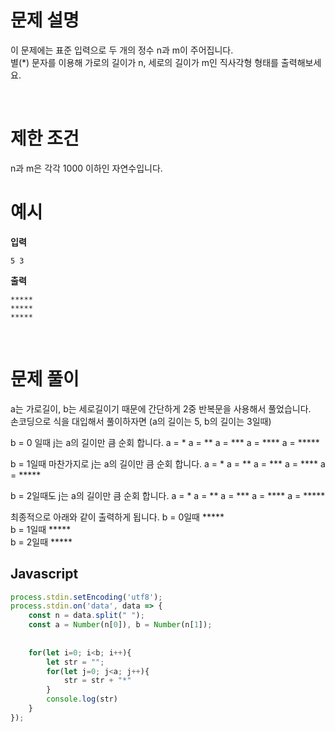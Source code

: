 # 문제 설명

이 문제에는 표준 입력으로 두 개의 정수 n과 m이 주어집니다. <br />
별(\*) 문자를 이용해 가로의 길이가 n, 세로의 길이가 m인 직사각형 형태를 출력해보세요.

<br />

# 제한 조건

n과 m은 각각 1000 이하인 자연수입니다.

# 예시

**입력**

```
5 3
```

**출력**

```
*****
*****
*****
```

<br />

# 문제 풀이

 a는 가로길이, b는 세로길이기 때문에 간단하게 2중 반복문을 사용해서 풀었습니다.  
 손코딩으로 식을 대입해서 풀이하자면 (a의 길이는 5, b의 길이는 3일때)

 
b = 0 일때 j는 a의 길이만 큼 순회 합니다.
a = *
a = **
a = ***
a = ****
a = *****  

b = 1일때 마찬가지로 j는 a의 길이만 큼 순회 합니다.
a = *
a = **
a = ***
a = ****
a = *****  

b = 2일때도 j는 a의 길이만 큼 순회 합니다.
a = *
a = **
a = ***
a = ****
a = *****  

최종적으로 아래와 같이 출력하게 됩니다.
b = 0일때  *****  
b = 1일때  *****  
b = 2일때  *****  

## Javascript

```js
process.stdin.setEncoding('utf8');
process.stdin.on('data', data => {
    const n = data.split(" ");
    const a = Number(n[0]), b = Number(n[1]);
 
 
    for(let i=0; i<b; i++){
        let str = "";
        for(let j=0; j<a; j++){
            str = str + "*"
        }
        console.log(str)
    }
});

```